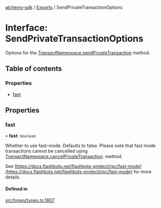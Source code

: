 [alchemy-sdk](../README.md) / [Exports](../modules.md) / SendPrivateTransactionOptions

# Interface: SendPrivateTransactionOptions

Options for the [TransactNamespace.sendPrivateTransaction](../classes/TransactNamespace.md#sendprivatetransaction) method.

## Table of contents

### Properties

- [fast](SendPrivateTransactionOptions.md#fast)

## Properties

### fast

• **fast**: `boolean`

Whether to use fast-mode. Defaults to false. Please note that fast mode
transactions cannot be cancelled using
[TransactNamespace.cancelPrivateTransaction](../classes/TransactNamespace.md#cancelprivatetransaction). method.

See [https://docs.flashbots.net/flashbots-protect/rpc/fast-mode](https://docs.flashbots.net/flashbots-protect/rpc/fast-mode) for
more details.

#### Defined in

[src/types/types.ts:1807](https://github.com/alchemyplatform/alchemy-sdk-js/blob/7bf2430/src/types/types.ts#L1807)
